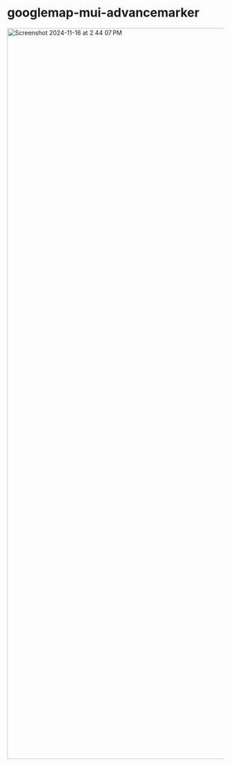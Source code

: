 # googlemap-mui-advancemarker

<img width="1693" alt="Screenshot 2024-11-16 at 2 44 07 PM" src="https://github.com/user-attachments/assets/ad52979a-0ca1-4b3a-be71-5b2ecd5451e6">
